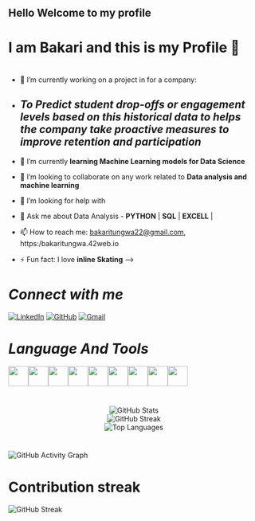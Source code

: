 ## Hello Welcome to my profile
#
# I am **Bakari** and this is my Profile 👋

#
- 🔭 I’m currently working on a project in for a company:

- ## *To Predict student drop-offs or engagement levels based on this historical data to helps the company take proactive measures to improve retention and participation*
  
- 🌱 I’m currently **learning Machine Learning models for Data Science**
- 👯 I’m looking to collaborate on any work related to **Data analysis and machine learning**
- 🤔 I’m looking for help with
- 💬 Ask me about Data Analysis - **PYTHON** | **SQL** | **EXCELL** |
- 📫 How to reach me: bakaritungwa22@gmail.com,  https:/bakaritungwa.42web.io
  
- ⚡ Fun fact: I love **inline Skating**
-->
  
# ***Connect with me***

[![LinkedIn](https://img.shields.io/badge/LinkedIn-blue?style=for-the-badge&logo=linkedin&logoColor=white)](https://www.linkedin.com/in/bakari-tungwa-087058346/)
[![GitHub](https://img.shields.io/badge/GitHub-000?style=for-the-badge&logo=github&logoColor=white)](https://github.com/bakar-01)
[![Gmail](https://img.shields.io/badge/Gmail-D14836?style=for-the-badge&logo=gmail&logoColor=white)](mailto:your.email@gmail.com)





# ***Language And Tools***
<p allign = "centre"
<!-- Programming Language Icons --><img src="https://cdn.jsdelivr.net/gh/devicons/devicon/icons/c/c-original.svg" width="40" height="40"/><img src="https://cdn.jsdelivr.net/gh/devicons/devicon/icons/cplusplus/cplusplus-original.svg" width="40" height="40"/><img src="https://cdn.jsdelivr.net/gh/devicons/devicon/icons/csharp/csharp-original.svg" width="40" height="40"/><img src="https://cdn.jsdelivr.net/gh/devicons/devicon/icons/java/java-original.svg" width="40" height="40"/><img src="https://cdn.jsdelivr.net/gh/devicons/devicon/icons/javascript/javascript-original.svg" width="40" height="40"/><img src="https://cdn.jsdelivr.net/gh/devicons/devicon/icons/python/python-original.svg" width="40" height="40"/<img src="https://cdn.jsdelivr.net/gh/devicons/devicon/icons/css3/css3-original.svg" width="40" height="40"/><img src="https://cdn.jsdelivr.net/gh/devicons/devicon/icons/html5/html5-original.svg" width="40" height="40"/><img src="https://cdn.jsdelivr.net/gh/devicons/devicon/icons/php/php-original.svg" width="40" height="40"/><img src="https://cdn.jsdelivr.net/gh/devicons/devicon/icons/mysql/mysql-original.svg" width="40" height="40"/>
</p>

#
<p align="center">
  <img src="https://github-readme-stats.vercel.app/api?username=bakar-01&show_icons=true&theme=tokyonight" alt="GitHub Stats" />
  <br />
  <img src="https://github-readme-streak-stats.herokuapp.com?user=bakar-01&theme=tokyonight" alt="GitHub Streak" />
  <br />
  <img src="https://github-readme-stats.vercel.app/api/top-langs/?username=bakar-01&layout=compact&theme=tokyonight" alt="Top Languages" />
</p>


#
![GitHub Activity Graph](https://github-readme-activity-graph.vercel.app/graph?username=bakar-01&theme=react-dark)
#
#
# Contribution streak
![GitHub Streak](https://github-readme-streak-stats.herokuapp.com/?user=bakar-01&theme=react)



